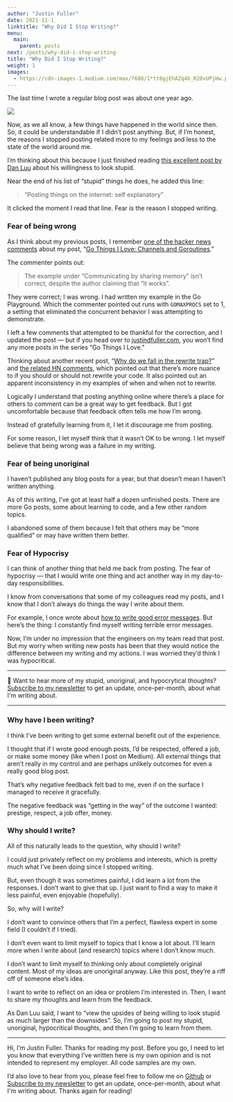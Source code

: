 ```yaml
---
author: "Justin Fuller"
date: 2021-11-1
linktitle: "Why Did I Stop Writing?"
menu:
  main:
    parent: posts
next: /posts/why-did-i-stop-writing
title: "Why Did I Stop Writing?"
weight: 1
images:
  - https://cdn-images-1.medium.com/max/7680/1*tt8gjEhAZq4b_R20vUPjHw.png
--- 
```


The last time I wrote a regular blog post was about one year ago.

![](https://cdn-images-1.medium.com/max/7680/1*tt8gjEhAZq4b_R20vUPjHw.png)

Now, as we all know, a few things have happened in the world since then. So, it could be understandable if I didn’t post anything. But, if I’m honest, the reasons I stopped posting related more to my feelings and less to the state of the world around me.

I’m thinking about this because I just finished reading [this excellent post by Dan Luu](https://danluu.com/look-stupid/) about his willingness to look stupid.

Near the end of his list of “stupid” things he does, he added this line:
> “Posting things on the internet: self explanatory”

It clicked the moment I read that line. Fear is the reason I stopped writing.

### Fear of being wrong

As I think about my previous posts, I remember [one of the hacker news comments](https://news.ycombinator.com/item?id=21977349) about my post, “[Go Things I Love: Channels and Goroutines](https://www.justindfuller.com/2020/01/go-things-i-love-channels-and-goroutines/).”

The commenter points out:
> The example under “Communicating by sharing memory” isn’t correct, despite the author claiming that “it works”.

They were correct; I was wrong. I had written my example in the Go Playground. Which the commenter pointed out runs with `GOMAXPROCS` set to 1, a setting that eliminated the concurrent behavior I was attempting to demonstrate.

I left a few comments that attempted to be thankful for the correction, and I updated the post — but if you head over to [justindfuller.com](https://justindfuller.com), you won’t find any more posts in the series “Go Things I Love.”

Thinking about another recent post, “[Why do we fall in the rewrite trap?](https://www.justindfuller.com/2020/01/why-do-we-fall-into-the-rewrite-trap/)” and [the related HN comments](https://news.ycombinator.com/item?id=22106367), which pointed out that there’s more nuance to if you should or should not rewrite your code. It also pointed out an apparent inconsistency in my examples of when and when not to rewrite.

Logically I understand that posting anything online where there’s a place for others to comment can be a great way to get feedback. But I got uncomfortable because that feedback often tells me how I’m wrong.

Instead of gratefully learning from it, I let it discourage me from posting.

For some reason, I let myself think that it wasn’t OK to be wrong. I let myself believe that being wrong was a failure in my writing.

### Fear of being unoriginal

I haven’t published any blog posts for a year, but that doesn’t mean I haven’t written anything.

As of this writing, I’ve got at least half a dozen unfinished posts. There are more Go posts, some about learning to code, and a few other random topics. 

I abandoned some of them because I felt that others may be “more qualified” or may have written them better.

### Fear of Hypocrisy

I can think of another thing that held me back from posting. The fear of hypocrisy — that I would write one thing and act another way in my day-to-day responsibilities.

I know from conversations that some of my colleagues read my posts, and I know that I don’t always do things the way I write about them.

For example, I once wrote about [how to write good error messages](https://www.justindfuller.com/2018/11/how-to-write-error-messages-that-dont-suck/). But here’s the thing: I constantly find myself writing terrible error messages. 

Now, I’m under no impression that the engineers on my team read that post. But my worry when writing new posts has been that they would notice the difference between my writing and my actions. I was worried they’d think I was hypocritical.

---

👋 Want to hear more of my stupid, unoriginal, and hypocrytical thoughts? [Subscribe to my newsletter](https://justindfuller.us4.list-manage.com/subscribe?u=d48d0debd8d0bce3b77572097&id=0c1e610cac) to get an update, once-per-month, about what I'm writing about.

---

### Why have I been writing?

I think I’ve been writing to get some external benefit out of the experience. 

I thought that if I wrote good enough posts, I’d be respected, offered a job, or make some money (like when I post on Medium). All external things that aren’t really in my control and are perhaps unlikely outcomes for even a really good blog post.

That’s why negative feedback felt bad to me, even if on the surface I managed to receive it gracefully. 

The negative feedback was “getting in the way” of the outcome I wanted: prestige, respect, a job offer, money.

### Why should I write?

All of this naturally leads to the question, why should I write?

I could just privately reflect on my problems and interests, which is pretty much what I’ve been doing since I stopped writing.

But, even though it was sometimes painful, I did learn a lot from the responses. I don’t want to give that up. I just want to find a way to make it less painful, even enjoyable (hopefully).

So, why will I write?

I don’t want to convince others that I’m a perfect, flawless expert in some field (I couldn’t if I tried). 

I don’t even want to limit myself to topics that I know a lot about. I’ll learn more when I write about (and research) topics where I don’t know much.

I don’t want to limit myself to thinking only about completely original content. Most of my ideas are unoriginal anyway. Like this post, they’re a riff off of someone else’s idea.

I want to write to reflect on an idea or problem I’m interested in. Then, I want to share my thoughts and learn from the feedback.

As Dan Luu said, I want to “view the upsides of being willing to look stupid as much larger than the downsides”. So, I’m going to post my stupid, unoriginal, hypocritical thoughts, and then I’m going to learn from them.

---

Hi, I’m Justin Fuller. Thanks for reading my post. Before you go, I need to let you know that everything I’ve written here is my own opinion and is not intended to represent my employer. All code samples are my own.

I’d also love to hear from you, please feel free to follow me on [Github](https://github.com/justindfuller) or [Subscribe to my newsletter](https://justindfuller.us4.list-manage.com/subscribe?u=d48d0debd8d0bce3b77572097&id=0c1e610cac) to get an update, once-per-month, about what I'm writing about. Thanks again for reading!
